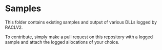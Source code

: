 # Samples
This folder contains existing samples and output of various DLLs logged by RACLV2.

To contribute, simply make a pull request on this repository with a logged sample and attach the logged allocations of your choice.

